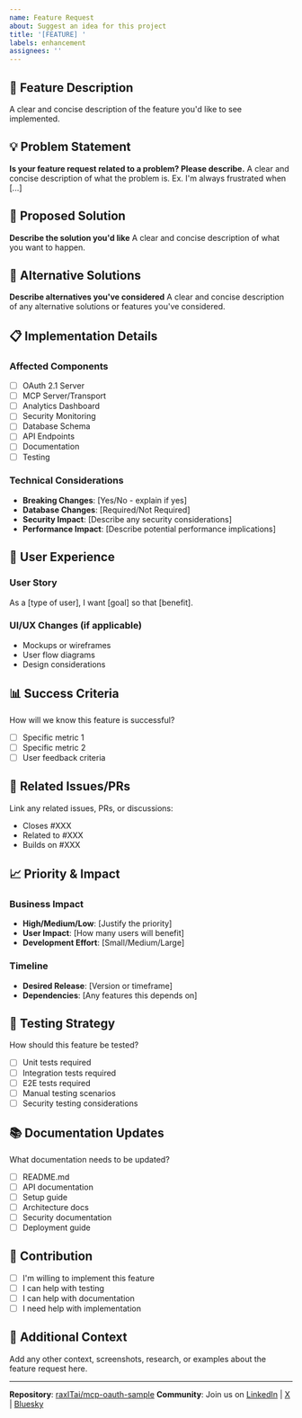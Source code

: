 ```yaml
---
name: Feature Request
about: Suggest an idea for this project
title: '[FEATURE] '
labels: enhancement
assignees: ''
---
```


## 🚀 Feature Description

A clear and concise description of the feature you'd like to see implemented.

## 💡 Problem Statement

**Is your feature request related to a problem? Please describe.**
A clear and concise description of what the problem is. Ex. I'm always frustrated when [...]

## 🎯 Proposed Solution

**Describe the solution you'd like**
A clear and concise description of what you want to happen.

## 🔄 Alternative Solutions

**Describe alternatives you've considered**
A clear and concise description of any alternative solutions or features you've considered.

## 📋 Implementation Details

### Affected Components
- [ ] OAuth 2.1 Server
- [ ] MCP Server/Transport
- [ ] Analytics Dashboard
- [ ] Security Monitoring
- [ ] Database Schema
- [ ] API Endpoints
- [ ] Documentation
- [ ] Testing

### Technical Considerations
- **Breaking Changes**: [Yes/No - explain if yes]
- **Database Changes**: [Required/Not Required]
- **Security Impact**: [Describe any security considerations]
- **Performance Impact**: [Describe potential performance implications]

## 🎨 User Experience

### User Story
As a [type of user], I want [goal] so that [benefit].

### UI/UX Changes (if applicable)
- Mockups or wireframes
- User flow diagrams
- Design considerations

## 📊 Success Criteria

How will we know this feature is successful?
- [ ] Specific metric 1
- [ ] Specific metric 2
- [ ] User feedback criteria

## 🔗 Related Issues/PRs

Link any related issues, PRs, or discussions:
- Closes #XXX
- Related to #XXX
- Builds on #XXX

## 📈 Priority & Impact

### Business Impact
- **High/Medium/Low**: [Justify the priority]
- **User Impact**: [How many users will benefit]
- **Development Effort**: [Small/Medium/Large]

### Timeline
- **Desired Release**: [Version or timeframe]
- **Dependencies**: [Any features this depends on]

## 🧪 Testing Strategy

How should this feature be tested?
- [ ] Unit tests required
- [ ] Integration tests required
- [ ] E2E tests required
- [ ] Manual testing scenarios
- [ ] Security testing considerations

## 📚 Documentation Updates

What documentation needs to be updated?
- [ ] README.md
- [ ] API documentation
- [ ] Setup guide
- [ ] Architecture docs
- [ ] Security documentation
- [ ] Deployment guide

## 🤝 Contribution

- [ ] I'm willing to implement this feature
- [ ] I can help with testing
- [ ] I can help with documentation
- [ ] I need help with implementation

## 💭 Additional Context

Add any other context, screenshots, research, or examples about the feature request here.

---

**Repository**: [raxITai/mcp-oauth-sample](https://github.com/raxITai/mcp-oauth-sample)
**Community**: Join us on [LinkedIn](https://www.linkedin.com/company/raxit-ai) | [X](https://x.com/raxit_ai) | [Bluesky](https://bsky.app/profile/raxit.ai)